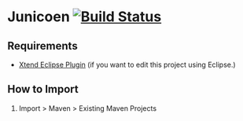 Junicoen [![Build Status](https://secure.travis-ci.org/UnicoenProject/Junicoen.png?branch=master)](http://travis-ci.org/UnicoenProject/Junicoen)
========

## Requirements
- [Xtend Eclipse Plugin](http://www.eclipse.org/xtend/download.html) (if you want to edit this project using Eclipse.)

## How to Import
1. Import > Maven > Existing Maven Projects
